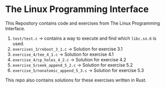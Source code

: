 # The Linux Programming Interface

This Repository contains code and exercises from The Linux Programming Interface.

1. `test/test.c` -> contains a way to execute and find which `libc.so.6` is used.
2. `exercises_3/reboot_3_1.c` -> Solution for exercise 3.1
3. `exercise_4/tee_4_1.c` -> Solution for exercise 4.1
4. `exercise_4/cp_holes_4_2.c` -> Solution for exercise 4.2
5. `exercise_5/seek_append_5_2.c` -> Solution for exercise 5.2
6. `exercise_5/nonatomic_append_5_3.c` -> Solution for exercise 5.3

This repo also contains solutions for these exercises written in Rust.